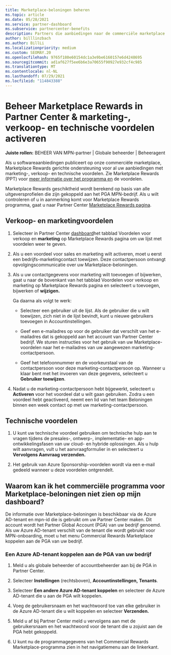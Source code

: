 ```yaml
---
title: Marketplace-beloningen beheren
ms.topic: article
ms.date: 05/28/2021
ms.service: partner-dashboard
ms.subservice: partnercenter-benefits
description: Partners die aanbiedingen naar de commerciële marketplace publiceren, komen in aanmerking voor voordelen die marketingondersteuning bieden.
author: billlinzbach
ms.author: BillLi
ms.localizationpriority: medium
ms.custom: SEOMAY.20
ms.openlocfilehash: 9765f180e60154dc1a3e9be6160157e6d4248695
ms.sourcegitcommit: ad1af627f5ee6b6e3a70655f90927e932cf4c985
ms.translationtype: MT
ms.contentlocale: nl-NL
ms.lasthandoff: 07/29/2021
ms.locfileid: "114843388"
---
```

# <a name="manage-marketplace-rewards-in-partner-center--activate-marketing-sales-and-technical-benefits"></a>Beheer Marketplace Rewards in Partner Center & marketing-, verkoop- en technische voordelen activeren

**Juiste rollen:** BEHEER VAN MPN-partner | Globale beheerder | Beheeragent

Als u softwareaanbiedingen publiceert op onze commerciële marketplace, Marketplace Rewards gerichte ondersteuning voor al uw aanbiedingen met marketing-, verkoop- en technische voordelen. Zie Marketplace Rewards (PPT) voor [meer informatie over het programma en](https://aka.ms/marketplacerewards) de voordelen.

Marketplace Rewards geschiktheid wordt berekend op basis van alle uitgeversprofielen die zijn gekoppeld aan het PGA MPN-bedrijf. Als u wilt controleren of u in aanmerking komt voor Marketplace Rewards programma, gaat u naar Partner Center [Marketplace Rewards pagina](https://partner.microsoft.com/dashboard/mpn/program/commercialmarketplace).

## <a name="sales-and-marketing-benefits"></a>Verkoop- en marketingvoordelen

1. Selecteer in Partner Center [dashboard](https://partner.microsoft.com/dashboard)het tabblad Voordelen voor verkoop en **marketing** op Marketplace Rewards pagina om uw lijst met voordelen weer te geven.

2. Als u een voordeel voor sales en marketing wilt activeren, moet u eerst een bedrijfs-marketingcontact toewijzen. Deze contactpersoon ontvangt opvolgingscommunicatie over uw Marketplace-beloningen.

3. Als u uw contactgegevens voor marketing wilt toevoegen of bijwerken, gaat u naar de bovenkant van het tabblad Voordelen voor verkoop en marketing op Marketplace Rewards pagina en selecteert u toevoegen, bijwerken of **wijzigen.**

   Ga daarna als volgt te werk:

   - Selecteer een gebruiker uit de lijst. Als de gebruiker die u wilt toewijzen, zich niet in de lijst bevindt, kunt u nieuwe gebruikers toevoegen in Accountinstellingen.

   - Geef een e-mailadres op voor de gebruiker dat verschilt van het e-mailadres dat is gekoppeld aan het account van Partner Center bedrijf. We sturen instructies voor het gebruik van uw Marketplace-voordelen naar het e-mailadres van uw aangewezen marketing-contactpersoon.

   - Geef het telefoonnummer en de voorkeurstaal van de contactpersoon voor deze marketing-contactpersoon op. Wanneer u klaar bent met het invoeren van deze gegevens, selecteert u **Gebruiker toewijzen**.

4. Nadat u de marketing-contactpersoon hebt bijgewerkt, selecteert u **Activeren** voor het voordeel dat u wilt gaan gebruiken. Zodra u een voordeel hebt geactiveerd, neemt een lid van het team Beloningen binnen een week contact op met uw marketing-contactpersoon.

## <a name="technical-benefits"></a>Technische voordelen

1. U kunt uw technische voordeel gebruiken om technische hulp aan te vragen tijdens de presales-, ontwerp-, implementatie- en app-ontwikkelingsfasen van uw cloud- en hybride oplossingen. Als u hulp wilt aanvragen, vult u het aanvraagformulier in en selecteert u **Vervolgens Aanvraag verzenden.**

2. Het gebruik van Azure Sponsorship-voordelen wordt via een e-mail gedeeld wanneer u deze voordelen ontgrendelt.

## <a name="why-cant-i-see-the-commercial-marketplace-rewards-program-on-my-dashboard"></a>Waarom kan ik het commerciële programma voor Marketplace-beloningen niet zien op mijn dashboard?

De informatie over Marketplace-beloningen is beschikbaar via de Azure AD-tenant en mpn-id die is gebruikt om uw Partner Center maken. Dit account wordt het Partner Global Account (PGA) van uw bedrijf genoemd. Als uw Azure AD-tenant verschilt van de tenant die wordt gebruikt voor MPN-onboarding, moet u het menu Commercial Rewards Marketplace koppelen aan de PGA van uw bedrijf.

### <a name="to-associate-an-azure-ad-tenant-with-the-pga-of-your-company"></a>Een Azure AD-tenant koppelen aan de PGA van uw bedrijf

1. Meld u als globale beheerder of accountbeheerder aan bij de PGA in Partner Center.

2. Selecteer **Instellingen** (rechtsboven), **Accountinstellingen,** **Tenants**.

3. Selecteer **Een andere Azure AD-tenant koppelen** en selecteer de Azure AD-tenant die u aan de PGA wilt koppelen.

4. Voeg de gebruikersnaam en het wachtwoord toe van elke gebruiker in de Azure AD-tenant die u wilt koppelen en selecteer **Verzenden.**

5. Meld u af bij Partner Center meld u vervolgens aan met de gebruikersnaam en het wachtwoord voor de tenant die u zojuist aan de PGA hebt gekoppeld.

6. U kunt nu de programmagegevens van het Commercial Rewards Marketplace-programma zien in het navigatiemenu aan de linkerkant.
